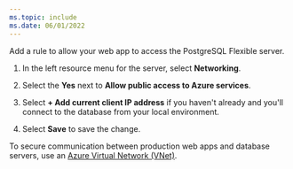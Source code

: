 ```yaml
---
ms.topic: include
ms.date: 06/01/2022
---
```


Add a rule to allow your web app to access the PostgreSQL Flexible server.

1. In the left resource menu for the server, select **Networking**.

1. Select the **Yes** next to **Allow public access to Azure services**.

1. Select **+ Add current client IP address** if you haven't already and you'll connect to the database from your local environment.

1. Select **Save** to save the change.

To secure communication between production web apps and database servers, use an [Azure Virtual Network (VNet)](/azure/virtual-network/virtual-networks-overview).
